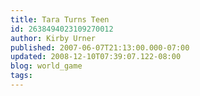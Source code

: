 ```yaml
---
title: Tara Turns Teen
id: 2638494023109270012
author: Kirby Urner
published: 2007-06-07T21:13:00.000-07:00
updated: 2008-12-10T07:39:07.122-08:00
blog: world_game
tags: 
---
```


